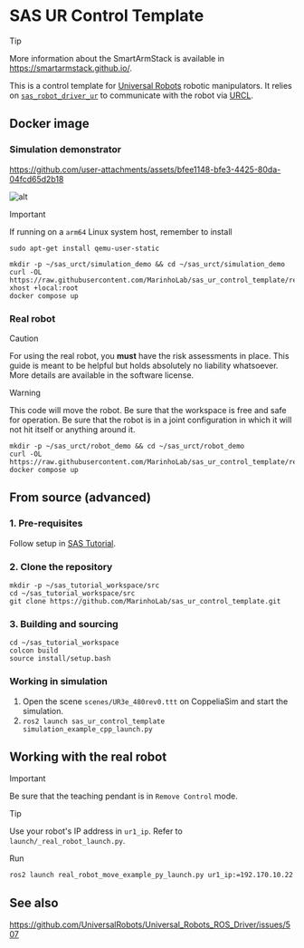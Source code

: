 # SAS UR Control Template

> [!TIP]
> More information about the SmartArmStack is available in https://smartarmstack.github.io/.

This is a control template for [Universal Robots](https://www.universal-robots.com) robotic manipulators. It relies on [`sas_robot_driver_ur`](https://github.com/MarinhoLab/sas_robot_driver_ur) to communicate
with the robot via [URCL](https://github.com/UniversalRobots/Universal_Robots_Client_Library).

## Docker image

### Simulation demonstrator

https://github.com/user-attachments/assets/bfee1148-bfe3-4425-80da-04fcd65d2b18

![alt](https://github.com/user-attachments/assets/bfee1148-bfe3-4425-80da-04fcd65d2b18 'title')

> [!IMPORTANT]
> If running on a `arm64` Linux system host, remember to install
> ```commandline
> sudo apt-get install qemu-user-static
> ```

```commandline
mkdir -p ~/sas_urct/simulation_demo && cd ~/sas_urct/simulation_demo
curl -OL https://raw.githubusercontent.com/MarinhoLab/sas_ur_control_template/refs/heads/main/.devel/simulation_demo/compose.yml
xhost +local:root
docker compose up
```

### Real robot

> [!CAUTION]
> For using the real robot, you **must** have the risk assessments in place. 
> This guide is meant to be helpful but holds absolutely no liability whatsoever. More details are available in the software license.

> [!WARNING]
> This code will move the robot. Be sure that the workspace is free and safe for operation.
> Be sure that the robot is in a joint configuration in which it will not hit itself or anything around it. 

```commandline
mkdir -p ~/sas_urct/robot_demo && cd ~/sas_urct/robot_demo
curl -OL https://raw.githubusercontent.com/MarinhoLab/sas_ur_control_template/refs/heads/main/.devel/robot_demo/compose.yml
docker compose up
```

## From source (advanced)

### 1. Pre-requisites

Follow setup in [SAS Tutorial](https://ros2-tutorial.readthedocs.io/en/latest/sas/installation.html).

### 2. Clone the repository
 
```commandLine
mkdir -p ~/sas_tutorial_workspace/src
cd ~/sas_tutorial_workspace/src
git clone https://github.com/MarinhoLab/sas_ur_control_template.git
```

### 3. Building and sourcing

```commandLine
cd ~/sas_tutorial_workspace
colcon build
source install/setup.bash
```

### Working in simulation

1. Open the scene `scenes/UR3e_480rev0.ttt` on CoppeliaSim and start the simulation.
2. `ros2 launch sas_ur_control_template simulation_example_cpp_launch.py`

## Working with the real robot

> [!IMPORTANT]
> Be sure that the teaching pendant is in `Remove Control` mode.

> [!TIP]
> Use your robot's IP address in `ur1_ip`. Refer to `launch/_real_robot_launch.py`.

Run

```commandline
ros2 launch real_robot_move_example_py_launch.py ur1_ip:=192.170.10.22
```

## See also

https://github.com/UniversalRobots/Universal_Robots_ROS_Driver/issues/507
